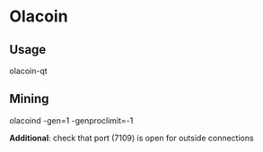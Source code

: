# Olacoin

## Usage
olacoin-qt

## Mining
olacoind -gen=1 -genproclimit=-1

**Additional**: check that port (7109) is open for outside connections
